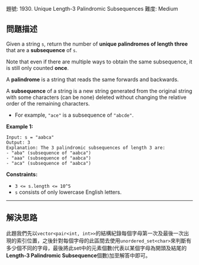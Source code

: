 題號: 1930. Unique Length-3 Palindromic Subsequences
難度: Medium

## 問題描述

Given a string `s`, return the number of **unique palindromes of length three** that are a **subsequence** of `s`.

Note that even if there are multiple ways to obtain the same subsequence, it is still only counted **once**.

A **palindrome** is a string that reads the same forwards and backwards.

A **subsequence** of a string is a new string generated from the original string with some characters (can be none) deleted without changing the relative order of the remaining characters.

- For example, `"ace"` is a subsequence of `"abcde"`.

**Example 1:**
```
Input: s = "aabca"
Output: 3
Explanation: The 3 palindromic subsequences of length 3 are:
- "aba" (subsequence of "aabca")
- "aaa" (subsequence of "aabca")
- "aca" (subsequence of "aabca")
```
**Constraints:**

- `3 <= s.length <= 10^5`
- `s` consists of only lowercase English letters.

---
## 解決思路

此題我們先以`vector<pair<int, int>>`的結構紀錄每個字母第一次及最後一次出現的索引位置，之後針對每個字母的此區間去使用`unordered_set<char>`來判斷有多少個不同的字母，最後將此set中的元素個數(代表以某個字母為開頭及結尾的**Length-3 Palindromic Subsequence**個數)加至解答中即可。
